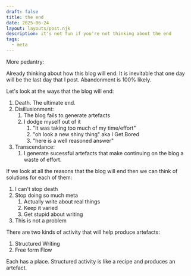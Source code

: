 ```yaml
---
draft: false
title: the end
date: 2025-06-24
layout: layouts/post.njk
description: it's not fun if you're not thinking about the end
tags: 
  - meta
---
```


More pedantry:

Already thinking about how this blog will end. It is inevitable that one day will be the last day that I post. Abandonment is 100% likely. 

Let's look at the ways that the blog will end:
1. Death. The ultimate end.
2. Disillusionment:
	1. The blog fails to generate artefacts
	2. I dodge myself out of it
		1. "It was taking too much of my time/effort"
		2. "oh look a new shiny thing" aka I Get Bored
		3. "here is a well reasoned answer"
3. Transcendance:
	1. I generate sucessful artefacts that make continuing on the blog a waste of effort.

If we look at all the reasons that the blog will end then we can think of solutions for each of them:
1. I can't stop death
2. Stop doing so much meta
	1. Actually write about real things
	2. Keep it varied
	3. Get stupid about writing
3. This is not a problem



There are two kinds of activity that will help produce artefacts:
1. Structured Writing
2. Free form Flow

Each has a place. Structured activity is like a recipe and produces an artefact.







